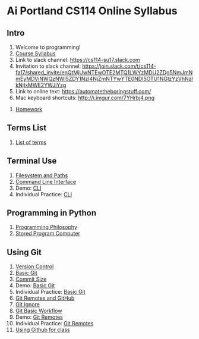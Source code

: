 # Ai Portland CS114 Online Syllabus


## Intro

1. Welcome to programming!
1. [Course Syllabus](/notes/intro.md)
1. Link to slack channel: https://cs114-su17.slack.com
1. Invitation to slack channel: https://join.slack.com/t/cs114-fa17/shared_invite/enQtMjUwNTEwOTE2MTQ1LWYzMDU2ZDg5NmJmNmEyMDViNWQzNWI5ZDY1NzI4NjZmNTYwYTE0NDI5OTU1NGIzYzVhNzlkNjIxMWE2YWJiYzg
1. Link to online text: https://automatetheboringstuff.com/
1. Mac keyboard shortcuts: http://i.imgur.com/7YHrbj4.png
<!-- 1. [Cheat Sheet](/notes/mementopython3-english.pdf) -->
1. [Homework](/notes/homework.md)

## Terms List

1. [List of terms](/notes/terms.md)
<!-- 1. [Quiz 1 study guide](/notes/quiz1.md) -->

## Terminal Use

1. [Filesystem and Paths](/notes/filesystem.md)
1. [Command Line Interface](/notes/cli.md)
1. Demo: [CLI](/demos/cli.md)
1. Individual Practice: [CLI](/practice/cli.md)

## Programming in Python

1. [Programming Philosophy](/notes/programming-philosophy.md)
1. [Stored Program Computer](/notes/stored-program-computer.md)
<!-- 1. [Python](/notes/py.md)
1. [Values and Types](/notes/py-values-types.md)
1. [Operators and Expressions](/notes/py-operators-expressions.md)
1. [Variables](/notes/py-variables.md)
1. [Function Calling](/notes/py-functions-calling-basic.md)
1. [Program Flow](/notes/py-program-flow.md)
1. [Basic Math](/notes/py-math.md)
1. [Basic Casting](/notes/py-casting.md)
1. [Terminal IO](/notes/py-io-terminal.md)
1. Demo: [Greeting](/demos/greeting.md)
1. [Comments](/notes/py-comments.md)
1. [Basic Variable Naming](/notes/naming-variables-basic.md)
1. [Python Style](/notes/py-style.md)
1. [Module Docstrings](/notes/py-docstrings-module.md)
1. [Basic Debugging](/notes/debugging-basic.md)
1. [REPL](/notes/py-repl.md)
1. [Basic Problem Solving](/notes/problem-solving-basic.md)
    Setup - Input - Transform - Output
1. Demo: [Volume Converter](/demos/volume-converter.md)
1. Practice: [Change Return](/practice/change-return.md)
1. Checked Practice: [Wall Painting](/practice/wall-painting.md)
1. Individual Practice: [Madlib](/practice/madlib.md)
1. [Booleans](/notes/py-booleans.md)
1. [Comparison Operators](/notes/py-operators-comparison.md)
1. [Advanced Assignment](/notes/py-assignment-adv.md)
1. [Branching and Blocks](/notes/py-branching-blocks.md)
1. [Continuations](/notes/py-continuations.md)
1. Demo: [Written-Out Numbers](/demos/written-numbers.md)
1. Practice: [Magic 8 Ball v1](/practice/magic8ball-v1.md)
1. [Boolean Operators](/notes/py-operators-boolean.md)
1. Demo: [Bool Game](/demos/bool-game.md)
1. [For Loops](/notes/py-for-loops.md)
1. Group Practice: [Distance Converter](/practice/distance-converter.md)
1. [Functions](/notes/py-functions-defining.md)
1. [Function Naming](/notes/naming-functions.md)
1. [Function Docstrings](/notes/py-docstrings-function.md)
1. [Functions as Structure](/notes/py-functions-structure.md)
1. [Main Function](/notes/py-functions-main.md)
1. Demo: [Written-Out Numbers Refactor](/demos/written-numbers-func.md)
1. Practice: [Magic 8-ball v2 - Functions](/practice/magic8ball-v2-func.md)
1. [Lists](/notes/py-lists.md)
1. [Sequence Operators](/notes/py-sequence-operators.md)
1. [Optional and Keyword Arguments](/notes/py-functions-calling-optional.md)
1. [Calling Type Methods](/notes/py-type-methods-calling.md)
1. [Standard Library Docs](/notes/py-standard-library-docs.md)
1. [Basic String Methods](/notes/py-string-methods-basic.md)
1. [String Formatting](/notes/py-string-format.md)
1. Demo: [Phone Number](/demos/phone-number.md)
1. Practice: [Magic 8 Ball v3 Lists](/practice/magic8ball-list.md)
1. [If Expressions](/notes/py-if-expressions.md)
1. [List Comprehensions](/notes/py-lists-comprehensions.md)
1. [Mutability](/notes/mutability.md)
1. [Tuples](/notes/py-tuples.md)
1. [Sequence Functions](/notes/py-sequence-funcs.md)
1. [Dicts](/notes/py-dicts.md)
1. [Sets](/notes/py-sets.md)
1. [Sorting](/notes/sorting.md)
1. [Advanced Variable Naming](/notes/naming-variables-adv.md)
1. [Picking Data Structures](/notes/problem-solving-data-structures.md)
1. [Basic Objects and Classes](/notes/py-classes-basic.md)
1. [Class Init](/notes/py-classes-init.md)
1. [Modules](/notes/py-modules-create.md) -->

## Using Git

1. [Version Control](/notes/version-control.md)
1. [Basic Git](/notes/git-basic.md)
1. [Commit Size](/notes/git-commit-size.md)
1. Demo: [Basic Git](/demos/git-basic.md)
1. Individual Practice: [Basic Git](/practice/git-basic.md)
1. [Git Remotes and GitHub](/notes/git-github.md)
1. [Git Ignore](/notes/git-ignore.md)
1. [Git Basic Workflow](/notes/git-workflow-basic.md)
1. Demo: [Git Remotes](/demos/git-remotes.md)
1. Individual Practice: [Git Remotes](/practice/git-remotes.md)
1. [Using Github for class](/notes/git-workremote.md)
